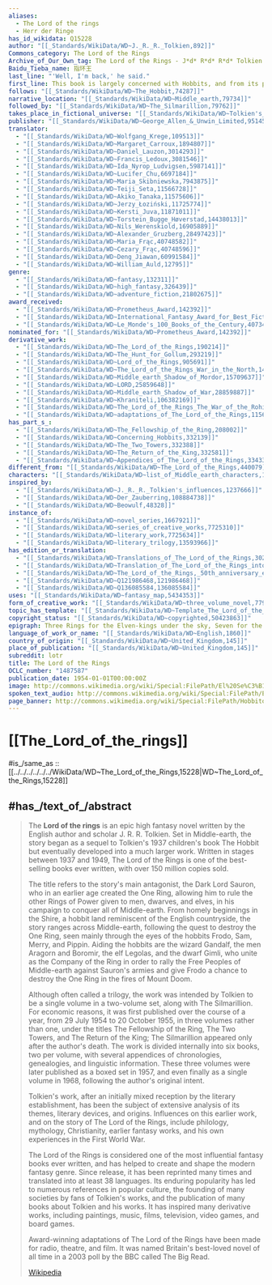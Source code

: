 ```yaml
---
aliases:
  - The Lord of the rings
  - Herr der Ringe
has_id_wikidata: Q15228
author: "[[_Standards/WikiData/WD~J._R._R._Tolkien,892]]"
Commons_category: The Lord of the Rings
Archive_of_Our_Own_tag: The Lord of the Rings - J*d* R*d* R*d* Tolkien
Baidu_Tieba_name: 指环王
last_line: "'Well, I'm back,' he said."
first_line: This book is largely concerned with Hobbits, and from its pages a reader may discover much of their character and a little of their history.
follows: "[[_Standards/WikiData/WD~The_Hobbit,74287]]"
narrative_location: "[[_Standards/WikiData/WD~Middle_earth,79734]]"
followed_by: "[[_Standards/WikiData/WD~The_Silmarillion,79762]]"
takes_place_in_fictional_universe: "[[_Standards/WikiData/WD~Tolkien's_legendarium,81738]]"
publisher: "[[_Standards/WikiData/WD~George_Allen_&_Unwin_Limited,95145]]"
translator:
  - "[[_Standards/WikiData/WD~Wolfgang_Krege,109513]]"
  - "[[_Standards/WikiData/WD~Margaret_Carroux,1894807]]"
  - "[[_Standards/WikiData/WD~Daniel_Lauzon,3014293]]"
  - "[[_Standards/WikiData/WD~Francis_Ledoux,3081546]]"
  - "[[_Standards/WikiData/WD~Ida_Nyrop_Ludvigsen,5987141]]"
  - "[[_Standards/WikiData/WD~Lucifer_Chu,6697184]]"
  - "[[_Standards/WikiData/WD~Maria_Skibniewska,7943875]]"
  - "[[_Standards/WikiData/WD~Teiji_Seta,11566728]]"
  - "[[_Standards/WikiData/WD~Akiko_Tanaka,11575606]]"
  - "[[_Standards/WikiData/WD~Jerzy_Łoziński,11725774]]"
  - "[[_Standards/WikiData/WD~Kersti_Juva,11871011]]"
  - "[[_Standards/WikiData/WD~Torstein_Bugge_Høverstad,14438013]]"
  - "[[_Standards/WikiData/WD~Nils_Werenskiold,16905889]]"
  - "[[_Standards/WikiData/WD~Alexander_Gruzberg,28497423]]"
  - "[[_Standards/WikiData/WD~Maria_Frąc,40748582]]"
  - "[[_Standards/WikiData/WD~Cezary_Frąc,40748596]]"
  - "[[_Standards/WikiData/WD~Deng_Jiawan,60991584]]"
  - "[[_Standards/WikiData/WD~William_Auld,12795]]"
genre:
  - "[[_Standards/WikiData/WD~fantasy,132311]]"
  - "[[_Standards/WikiData/WD~high_fantasy,326439]]"
  - "[[_Standards/WikiData/WD~adventure_fiction,21802675]]"
award_received:
  - "[[_Standards/WikiData/WD~Prometheus_Award,142392]]"
  - "[[_Standards/WikiData/WD~International_Fantasy_Award_for_Best_Fiction,135208647]]"
  - "[[_Standards/WikiData/WD~Le_Monde's_100_Books_of_the_Century,40734]]"
nominated_for: "[[_Standards/WikiData/WD~Prometheus_Award,142392]]"
derivative_work:
  - "[[_Standards/WikiData/WD~The_Lord_of_the_Rings,190214]]"
  - "[[_Standards/WikiData/WD~The_Hunt_for_Gollum,293219]]"
  - "[[_Standards/WikiData/WD~Lord_of_the_Rings,905691]]"
  - "[[_Standards/WikiData/WD~The_Lord_of_the_Rings_War_in_the_North,1440462]]"
  - "[[_Standards/WikiData/WD~Middle_earth_Shadow_of_Mordor,15709637]]"
  - "[[_Standards/WikiData/WD~LORD,25859648]]"
  - "[[_Standards/WikiData/WD~Middle_earth_Shadow_of_War,28859887]]"
  - "[[_Standards/WikiData/WD~Khraniteli,106382169]]"
  - "[[_Standards/WikiData/WD~The_Lord_of_the_Rings_The_War_of_the_Rohirrim,107210110]]"
  - "[[_Standards/WikiData/WD~adaptations_of_The_Lord_of_the_Rings,115683392]]"
has_part_s_:
  - "[[_Standards/WikiData/WD~The_Fellowship_of_the_Ring,208002]]"
  - "[[_Standards/WikiData/WD~Concerning_Hobbits,332139]]"
  - "[[_Standards/WikiData/WD~The_Two_Towers,332388]]"
  - "[[_Standards/WikiData/WD~The_Return_of_the_King,332581]]"
  - "[[_Standards/WikiData/WD~Appendices_of_The_Lord_of_the_Rings,334335]]"
different_from: "[[_Standards/WikiData/WD~The_Lord_of_the_Rings,440079]]"
characters: "[[_Standards/WikiData/WD~list_of_Middle_earth_characters,1204735]]"
inspired_by:
  - "[[_Standards/WikiData/WD~J._R._R._Tolkien's_influences,1237666]]"
  - "[[_Standards/WikiData/WD~Der_Zauberring,108884738]]"
  - "[[_Standards/WikiData/WD~Beowulf,48328]]"
instance_of:
  - "[[_Standards/WikiData/WD~novel_series,1667921]]"
  - "[[_Standards/WikiData/WD~series_of_creative_works,7725310]]"
  - "[[_Standards/WikiData/WD~literary_work,7725634]]"
  - "[[_Standards/WikiData/WD~literary_trilogy,13593966]]"
has_edition_or_translation:
  - "[[_Standards/WikiData/WD~Translations_of_The_Lord_of_the_Rings,3022428]]"
  - "[[_Standards/WikiData/WD~Translation_of_The_Lord_of_the_Rings_into_Swedish,7834532]]"
  - "[[_Standards/WikiData/WD~The_Lord_of_the_Rings,_50th_anniversary_edition,22122681]]"
  - "[[_Standards/WikiData/WD~Q121986468,121986468]]"
  - "[[_Standards/WikiData/WD~Q136085584,136085584]]"
uses: "[[_Standards/WikiData/WD~fantasy_map,5434353]]"
form_of_creative_work: "[[_Standards/WikiData/WD~three_volume_novel,7797293]]"
topic_has_template: "[[_Standards/WikiData/WD~Template_The_Lord_of_the_Rings,8096132]]"
copyright_status: "[[_Standards/WikiData/WD~copyrighted,50423863]]"
epigraph: Three Rings for the Elven-kings under the sky, Seven for the Dwarf-lords in their halls of stone, Nine for Mortal Men doomed to die, One for the Dark Lord on his dark throne In the Land of Mordor where the Shadows lie. One Ring to rule them all, One Ring to find them, One Ring to bring them all and in the darkness bind them In the Land of Mordor where the Shadows lie.
language_of_work_or_name: "[[_Standards/WikiData/WD~English,1860]]"
country_of_origin: "[[_Standards/WikiData/WD~United_Kingdom,145]]"
place_of_publication: "[[_Standards/WikiData/WD~United_Kingdom,145]]"
subreddit: lotr
title: The Lord of the Rings
OCLC_number: "1487587"
publication_date: 1954-01-01T00:00:00Z
image: http://commons.wikimedia.org/wiki/Special:FilePath/El%20Se%C3%B1or%20de%20los%20Anillos%20lectura.jpg
spoken_text_audio: http://commons.wikimedia.org/wiki/Special:FilePath/Es-El%20Se%C3%B1or%20de%20los%20Anillos-article.ogg
page_banner: http://commons.wikimedia.org/wiki/Special:FilePath/Hobbiton%20banner.jpg
---
```



# [[The_Lord_of_the_rings]]

#is_/same_as :: [[../../../../../../WikiData/WD~The_Lord_of_the_Rings,15228|WD~The_Lord_of_the_Rings,15228]]


## #has_/text_of_/abstract 

> The **Lord of the rings** is an epic high fantasy novel written by the English author and scholar J. R. R. Tolkien. Set in Middle-earth, the story began as a sequel to Tolkien's 1937 children's book The Hobbit but eventually developed into a much larger work. Written in stages between 1937 and 1949, The Lord of the Rings is one of the best-selling books ever written, with over 150 million copies sold.
>
> The title refers to the story's main antagonist, the Dark Lord Sauron, who in an earlier age created the One Ring, allowing him to rule the other Rings of Power given to men, dwarves, and elves, in his campaign to conquer all of Middle-earth. From homely beginnings in the Shire, a hobbit land reminiscent of the English countryside, the story ranges across Middle-earth, following the quest to destroy the One Ring, seen mainly through the eyes of the hobbits Frodo, Sam, Merry, and Pippin. Aiding the hobbits are the wizard Gandalf, the men Aragorn and Boromir, the elf Legolas, and the dwarf Gimli, who unite as the Company of the Ring in order to rally the Free Peoples of Middle-earth against Sauron's armies and give Frodo a chance to destroy the One Ring in the fires of Mount Doom.
>
> Although often called a trilogy, the work was intended by Tolkien to be a single volume in a two-volume set, along with The Silmarillion. For economic reasons, it was first published over the course of a year, from 29 July 1954 to 20 October 1955, in three volumes rather than one, under the titles The Fellowship of the Ring, The Two Towers, and The Return of the King; The Silmarillion appeared only after the author's death. The work is divided internally into six books, two per volume, with several appendices of chronologies, genealogies, and linguistic information. These three volumes were later published as a boxed set in 1957, and even finally as a single volume in 1968, following the author's original intent.
>
> Tolkien's work, after an initially mixed reception by the literary establishment, has been the subject of extensive analysis of its themes, literary devices, and origins. Influences on this earlier work, and on the story of The Lord of the Rings, include philology, mythology, Christianity, earlier fantasy works, and his own experiences in the First World War.
>
> The Lord of the Rings is considered one of the most influential fantasy books ever written, and has helped to create and shape the modern fantasy genre. Since release, it has been reprinted many times and translated into at least 38 languages. Its enduring popularity has led to numerous references in popular culture, the founding of many societies by fans of Tolkien's works, and the publication of many books about Tolkien and his works. It has inspired many derivative works, including paintings, music, films, television, video games, and board games. 
>
> Award-winning adaptations of The Lord of the Rings have been made for radio, theatre, and film. It was named Britain's best-loved novel of all time in a 2003 poll by the BBC called The Big Read.
>
> [Wikipedia](https://en.wikipedia.org/wiki/The%20Lord%20of%20the%20Rings)